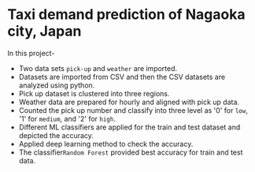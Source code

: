 # Taxi demand prediction of Nagaoka city, Japan 

In this project-

* Two data sets ` pick-up ` and ` weather ` are imported.
* Datasets are imported from CSV and then the CSV datasets are analyzed using python.  
* Pick up dataset is clustered into three regions.
* Weather data are prepared for hourly and aligned with pick up data.
* Counted the pick up number and classify into three level as '0' for `low`, '1' for `medium`, and '2' for `high`.
* Different ML classifiers are applied for the train and test dataset and depicted the accuracy.
* Applied deep learning method to check the accuracy.
* The classifier` Random Forest ` provided best accuracy for train and test data.



